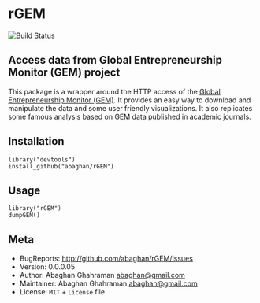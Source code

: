 # rGEM

[![Build Status](https://travis-ci.org/ropensci/rGEM.svg?branch=travis)](https://travis-ci.org/ropensci/rGEM)

## Access data from Global Entrepreneurship Monitor (GEM) project

This package is a wrapper around the HTTP access of the [Global Entrepreneurship
Monitor (GEM)](http://www.gemconsortium.org/). It provides an easy way to
download and manipulate the data and some user friendly visualizations. It also
replicates some famous analysis based on GEM data published in academic
journals.

## Installation

```
library("devtools")
install_github("abaghan/rGEM")
```

## Usage

```
library("rGEM")
dumpGEM()
```

## Meta

  * BugReports: <http://github.com/abaghan/rGEM/issues>
  * Version: 0.0.0.05
  * Author: Abaghan Ghahraman <abaghan@gmail.com>
  * Maintainer: Abaghan Ghahraman <abaghan@gmail.com>
  * License: `MIT` + `License` file
